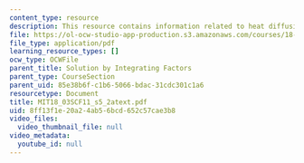 ```yaml
---
content_type: resource
description: This resource contains information related to heat diffusion.
file: https://ol-ocw-studio-app-production.s3.amazonaws.com/courses/18-03sc-differential-equations-fall-2011/8ff13f1e20a24ab56bcd652c57cae3b8_MIT18_03SCF11_s5_2atext.pdf
file_type: application/pdf
learning_resource_types: []
ocw_type: OCWFile
parent_title: Solution by Integrating Factors
parent_type: CourseSection
parent_uid: 85e38b6f-c1b6-5066-bdac-31cdc301c1a6
resourcetype: Document
title: MIT18_03SCF11_s5_2atext.pdf
uid: 8ff13f1e-20a2-4ab5-6bcd-652c57cae3b8
video_files:
  video_thumbnail_file: null
video_metadata:
  youtube_id: null
---
```

